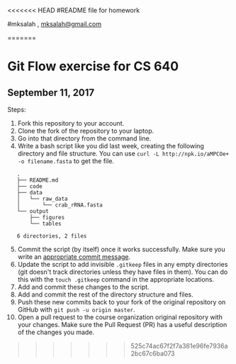 <<<<<<< HEAD
#README file for homework

#mksalah , mksalah@gmail.com

=======
# Git Flow exercise for CS 640
## September 11, 2017

Steps:

1. Fork this repository to your account.
2. Clone the fork of the repository to your laptop.
3. Go into that directory from the command line.
4. Write a bash script like you did last week, creating the following directory
   and file structure. You can use `curl -L http://npk.io/aMPCOe+ -o
   filename.fasta` to get the file.

```
   .
   ├── README.md
   ├── code
   ├── data
   │   └── raw_data
   │       └── crab_rRNA.fasta
   └── output
       ├── figures
       └── tables
   
   6 directories, 2 files

```

5. Commit the script (by itself) once it works successfully. Make sure you write
   an [appropriate commit message](https://chris.beams.io/posts/git-commit/).
6. Update the script to add invisible `.gitkeep` files in any empty directories
   (git doesn't track directories unless they have files in them). You can do
   this with the `touch .gitkeep` command in the appropriate locations.
7. Add and commit these changes to the script.
8. Add and commit the rest of the directory structure and files.
9. Push these new commits back to your fork of the original repository on GitHub
   with `git push -u origin master`.
10. Open a pull request to the course organization original repository with your changes. Make sure
    the Pull Request (PR) has a useful description of the changes you made.
>>>>>>> 525c74ac67f2f7a381e96fe7936a2bc67c6ba073

